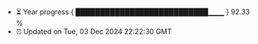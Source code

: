 - ⏳ Year progress { ███████████████████████████▁▁▁ } 92.33 %
- ⏰ Updated on Tue, 03 Dec 2024 22:22:30 GMT

